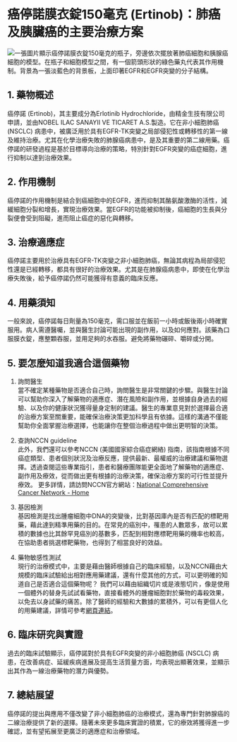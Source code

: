 # 癌停諾膜衣錠150毫克 (Ertinob)：肺癌及胰臟癌的主要治療方案
![一張圖片顯示癌停諾膜衣錠150毫克的瓶子，旁邊依次擺放著肺癌細胞和胰腺癌細胞的模型。在瓶子和細胞模型之間，有一個箭頭形狀的綠色藥丸代表其作用機制。背景為一張淡藍色的背景板，上面印著EGFR和EGFR突變的分子結構。](https://i.imgur.com/DMcODkQ.jpeg)

## 1. 藥物概述

癌停諾 (Ertinob)，其主要成分為Erlotinib Hydrochloride，由精金生技有限公司申請，並由NOBEL ILAC SANAYII VE TICARET A.S.製造。它在非小細胞肺癌 (NSCLC) 病患中，被廣泛用於具有EGFR-TK突變之局部侵犯性或轉移性的第一線及維持治療。尤其在化學治療失敗的肺腺癌病患中，是及其重要的第二線用藥。癌停諾的研發過程是基於目標導向治療的策略，特別針對EGFR突變的癌症細胞，進行抑制以達到治療效果。

## 2. 作用機制

癌停諾的作用機制是結合到癌細胞中的EGFR，進而抑制其酪氨酸激酶的活性，減緩細胞分裂和增長，實現治療效果。當EGFR的功能被抑制後，癌細胞的生長與分裂便會受到阻礙，進而阻止癌症的惡化與轉移。

## 3. 治療適應症

癌停諾主要用於治療具有EGFR-TK突變之非小細胞肺癌，無論其病程為局部侵犯性還是已經轉移，都具有很好的治療效果。尤其是在肺腺癌病患中，即使在化學治療失敗後，給予癌停諾仍然可能獲得有意義的臨床反應。

## 4. 用藥須知

一般來說，癌停諾每日劑量為150毫克，需口服並在飯前一小時或飯後兩小時確實服用。病人需遵醫囑，並與醫生討論可能出現的副作用，以及如何應對。該藥為口服膜衣錠，應整顆吞服，並用足夠的水吞服。避免將藥物碾碎、嚼碎或分開。

## 5. 要怎麼知道我適合這個藥物 

1. 詢問醫生  
當不確定某種藥物是否適合自己時，詢問醫生是非常關鍵的步驟。與醫生討論可以幫助你深入了解藥物的適應症、潛在風險和副作用，並根據自身過去的經驗、以及你的健康狀況獲得量身定制的建議。醫生的專業意見對於選擇最合適的治療方案至關重要，能確保治療決策更加科學且有依據。這樣的溝通不僅能幫助你全面掌握治療選擇，也能讓你在整個治療過程中做出更明智的決策。 

2. 查詢NCCN guideline  
此外，我們還可以參考NCCN (美國國家綜合癌症網絡) 指南，該指南根據不同癌症類型、患者個別狀況及治療反應，提供最新、最權威的治療建議和藥物選擇。透過查閱這些專業指引，患者和醫療團隊能更全面地了解藥物的適應症、副作用及療效，從而做出更有根據的治療決策，確保治療方案的可行性並提升療效。 
更多詳情，請訪問NCCN官方網站：[National Comprehensive Cancer Network - Home](https://www.nccn.org/)

3. 基因檢測  
基因檢測是找出腫瘤細胞中DNA的突變後，比對基因庫內是否有匹配的標靶用藥，藉此達到精準用藥的目的。在常見的癌別中，罹患的人數眾多，故可以累積的數據也比其餘罕見癌別的基數多，匹配到相對應標靶用藥的機率也較高，在協助患者挑選標靶藥物，也得到了相當良好的效益。 

4. 藥物敏感性測試  
現行的治療模式中，主要是藉由醫師根據自己的臨床經驗，以及NCCN藉由大規模的臨床試驗給出相對應用藥建議，還有什麼其他的方式，可以更明確的知道自己是否適合這個藥物呢？ 
我們可以藉由組織切片或是液態切片，像是使用一個體外的替身先試試看藥物，直接看體外的腫瘤細胞對於藥物的毒殺效果，以免去以身試藥的痛苦。除了醫師的經驗和大數據的累積外，可以有更個人化的用藥建議，詳情可參考[網頁連結](https://info.cancerfree.io/)。 

## 6. 臨床研究與實證

過去的臨床試驗顯示，癌停諾對於具有EGFR突變的非小細胞肺癌 (NSCLC) 病患，在改善病症、延緩疾病進展及提高生活質量方面，均表現出顯著效果，並顯示出其作為一線治療藥物的潛力與優勢。

## 7. 總結展望

癌停諾的提出與應用不僅改變了非小細胞肺癌的治療模式，還為專門針對肺腺癌的二線治療提供了新的選擇。隨著未來更多臨床實證的積累，它的療效將獲得進一步確認，並有望拓展至更廣泛的適應症和治療領域。
